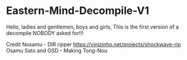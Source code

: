 # Eastern-Mind-Decompile-V1
Hello, ladies and gentlemen, boys and girls, This is the first version of a decompile NOBODY asked for!!!


Credit
Nosamu - DIR ripper https://vinizinho.net/projects/shockwave-rip
Osamu  Sato and OSD - Making Tong-Nou
